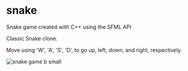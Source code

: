 # snake
Snake game created with C++ using the SFML API

Classic Snake clone. 

Move using 'W', 'A', 'S', 'D', to go up, left, down, and right, respectively.


![snake game b small](https://user-images.githubusercontent.com/23549050/31362106-a28a0a18-ad0b-11e7-9da2-3579ca9493a7.png)
